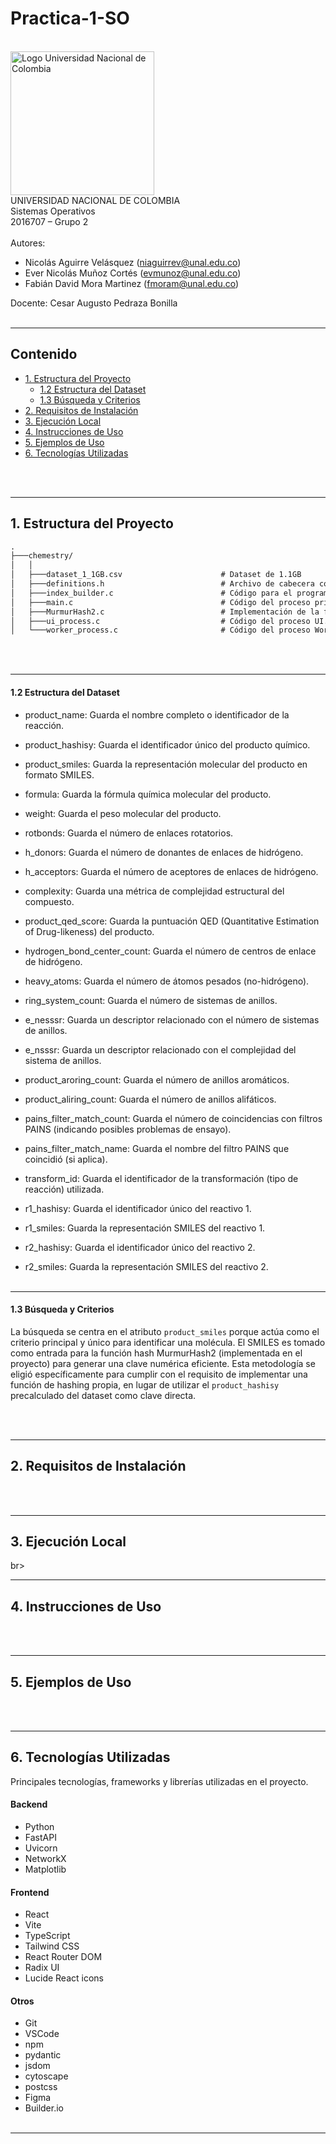 # Practica-1-SO
<br>
<img src="https://www.pngkey.com/png/detail/268-2688228_universidad-nacional-colombia-logo.png" width="230" alt="Logo Universidad Nacional de Colombia">
<br>
UNIVERSIDAD NACIONAL DE COLOMBIA 
<br>
Sistemas Operativos
<br>
2016707 – Grupo 2
<br><br>
Autores: 

- Nicolás Aguirre Velásquez (niaguirrev@unal.edu.co)
- Ever Nicolás Muñoz Cortés (evmunoz@unal.edu.co)
- Fabián David Mora Martinez (fmoram@unal.edu.co)

Docente: Cesar Augusto Pedraza Bonilla
<br><br>

---

## Contenido

- [1. Estructura del Proyecto](#1-estructura-del-proyecto)
  - [1.2 Estructura del Dataset](#12-estructura-del-dataset)
  - [1.3 Búsqueda y Criterios](#13-búsqueda-y-criterios)
- [2. Requisitos de Instalación](#2-requisitos-de-instalación)
- [3. Ejecución Local](#3-ejecución-local)
- [4. Instrucciones de Uso](#4-instrucciones-de-uso)
- [5. Ejemplos de Uso](#5-ejemplos-de-uso)
- [6. Tecnologías Utilizadas](#6-tecnologías-utilizadas)

    
<br><br>

---


## 1. Estructura del Proyecto
``` txt
.
├───chemestry/
│   │
│   ├───dataset_1_1GB.csv                      # Dataset de 1.1GB
│   ├───definitions.h                          # Archivo de cabecera con definiciones de estructuras (ej: SHM, estructuras de datos), constantes, etc.
│   ├───index_builder.c                        # Código para el programa que crea/actualiza la tabla hash (hash_index.bin).
│   ├───main.c                                 # Código del proceso principal. Encargado de la lógica de procesos (SHM, fork, wait, etc), y orquestación.
│   ├───MurmurHash2.c                          # Implementación de la función hash MurmurHash2.
│   ├───ui_process.c                           # Código del proceso UI. Gestiona la entrada/salida del usuario.
│   └───worker_process.c                       # Código del proceso Worker. Contiene la lógica principal de búsqueda en el archivo indexado.
```
<br><br>

---
#### 1.2 Estructura del Dataset
- product_name: Guarda el nombre completo o identificador de la reacción.

- product_hashisy: Guarda el identificador único del producto químico.

- product_smiles: Guarda la representación molecular del producto en formato SMILES.

- formula: Guarda la fórmula química molecular del producto.

- weight: Guarda el peso molecular del producto.

- rotbonds: Guarda el número de enlaces rotatorios.

- h_donors: Guarda el número de donantes de enlaces de hidrógeno.

- h_acceptors: Guarda el número de aceptores de enlaces de hidrógeno.

- complexity: Guarda una métrica de complejidad estructural del compuesto.

- product_qed_score: Guarda la puntuación QED (Quantitative Estimation of Drug-likeness) del producto.

- hydrogen_bond_center_count: Guarda el número de centros de enlace de hidrógeno.

- heavy_atoms: Guarda el número de átomos pesados (no-hidrógeno).

- ring_system_count: Guarda el número de sistemas de anillos.

- e_nesssr: Guarda un descriptor relacionado con el número de sistemas de anillos.

- e_nsssr: Guarda un descriptor relacionado con el complejidad del sistema de anillos.

- product_aroring_count: Guarda el número de anillos aromáticos.

- product_aliring_count: Guarda el número de anillos alifáticos.

- pains_filter_match_count: Guarda el número de coincidencias con filtros PAINS (indicando posibles problemas de ensayo).

- pains_filter_match_name: Guarda el nombre del filtro PAINS que coincidió (si aplica).

- transform_id: Guarda el identificador de la transformación (tipo de reacción) utilizada.

- r1_hashisy: Guarda el identificador único del reactivo 1.

- r1_smiles: Guarda la representación SMILES del reactivo 1.

- r2_hashisy: Guarda el identificador único del reactivo 2.

- r2_smiles: Guarda la representación SMILES del reactivo 2.
<br><br>

---
 #### 1.3 Búsqueda y Criterios
La búsqueda se centra en el atributo `product_smiles` porque actúa como el criterio principal y único para identificar una molécula. El SMILES es tomado como entrada para la función hash MurmurHash2 (implementada en el proyecto) para generar una clave numérica eficiente. Esta metodología se eligió específicamente para cumplir con el requisito de implementar una función de hashing propia, en lugar de utilizar el `product_hashisy` precalculado del dataset como clave directa.
 
<br><br>

---
## 2. Requisitos de Instalación

<br><br>

---

## 3. Ejecución Local

br><br>

---

## 4. Instrucciones de Uso

<br><br>

---

## 5. Ejemplos de Uso


<br><br>

---

## 6. Tecnologías Utilizadas

Principales tecnologías, frameworks y librerías utilizadas en el proyecto.

#### Backend
- Python
- FastAPI
- Uvicorn
- NetworkX
- Matplotlib

#### Frontend
- React
- Vite
- TypeScript
- Tailwind CSS
- React Router DOM
- Radix UI
- Lucide React icons

#### Otros
- Git
- VSCode
- npm
- pydantic
- jsdom
- cytoscape
- postcss
- Figma
- Builder.io
<br><br>

---
